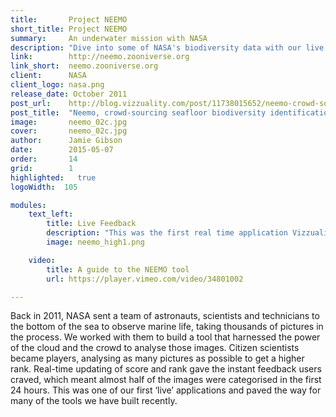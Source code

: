 ```yaml
---
title:       Project NEEMO
short_title: Project NEEMO
summary: 	 An underwater mission with NASA
description: "Dive into some of NASA's biodiversity data with our live web application built on node.js"
link:        http://neemo.zooniverse.org
link_short:  neemo.zooniverse.org
client:      NASA
client_logo: nasa.png
release_date: October 2011
post_url:    http://blog.vizzuality.com/post/11738015652/neemo-crowd-sourcing-a-seafloor-biodiversity
post_title:  "Neemo, crowd-sourcing seafloor biodiversity identification"
image:       neemo_02c.jpg
cover:  	 neemo_02c.jpg
author:      Jamie Gibson
date:        2015-05-07
order:       14
grid:        1
highlighted:   true
logoWidth:  105

modules:
    text_left:
        title: Live Feedback
        description: "This was the first real time application Vizzuality built, using node.js and socket.io. It set the path for many of the projects we've developed since. It also utilised CartoDB as a back end for this data intensive application."
        image: neemo_high1.png

    video:
        title: A guide to the NEEMO tool
        url: https://player.vimeo.com/video/34801002

---
```

Back in 2011, NASA sent a team of astronauts, scientists and technicians to the bottom of the sea to observe marine life, taking thousands of pictures in the process. We worked with them to build a tool that harnessed the power of the cloud and the crowd to analyse those images. Citizen scientists became players, analysing as many pictures as possible to get a higher rank. Real-time updating of score and rank gave the instant feedback users craved, which meant almost half of the images were categorised in the first 24 hours. This was one of our first ‘live’ applications and paved the way for many of the tools we have built recently. 
